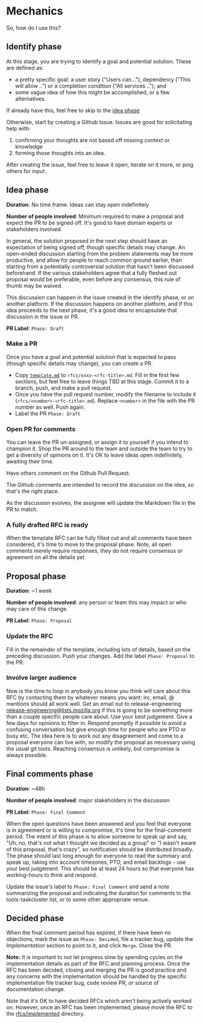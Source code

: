 # Mechanics

So, how do I use this?

## Identify phase

At this stage, you are trying to identify a goal and potential solution. These are defined as:

* a pretty specific goal: a user story ("Users can..."), dependency ("This will allow ..") or a completion condition ("All services .."); and
* some vague idea of how this might be accomplished, or a few alternatives.

If already have this, feel free to skip to the [idea phase](#idea-phase)

Otherwise, start by creating a Github Issue. Issues are good for solicitating help with:

1. confirming your thoughts are not based off missing context or knowledge
2. forming those thoughts into an idea.

After creating the issue, feel free to leave it open, iterate on it more, or ping others for input.

## Idea phase

**Duration**: No time frame. Ideas can stay open indefinitely

**Number of people involved**: Minimum required to make a proposal and expect the PR to be signed off. It's good to have domain experts or stakeholders involved.

In general, the solution proposed in the next step should have an expectation of being signed off, though specific details may change. An open-ended discussion starting from the problem statements may be more productive, and allow for people to reach common ground earlier, than starting from a potentially controversial solution that hasn't been discussed beforehand. If the various stakeholders agree that a fully fleshed out proposal would be preferable, even before any consensus, this rule of thumb may be waived.

This discussion can happen in the issue created in the identify phase, or on another platform. If the discussion happens on another platform, and if this idea proceeds to the next phase, it's a good idea to encapsulate that discussion in the issue or PR.

**PR Label**: `Phase: Draft`

### Make a PR

Once you have a goal and potential solution that is expected to pass (though specific details may change), you can create a PR.

* Copy [`template.md`](rfcs/template.md) to `rfcs/xxxx-<rfc-title>.md`.
  Fill in the first few sections, but feel free to leave things TBD at this stage.
  Commit it to a branch, push, and make a pull request.
* Once you have the pull request number, modify the filename to include it (`rfcs/<number>-<rfc-title>.md`).
  Replace `<number>` in the file with the PR number as well.
  Push again.
* Label the PR `Phase: Draft`

### Open PR for comments

You can leave the PR un-assigned, or assign it to yourself if you intend to champion it.
Shop the PR around to the team and outside the team to try to get a diversity of opinions on it.
It's OK to leave ideas open indefinitely, awaiting their time.

Have others comment on the Github Pull Request.

The Github comments are intended to record the discussion on the idea, so that's the right place.

As the discussion evolves, the assignee will update the Markdown file in the PR to match.

### A fully drafted RFC is ready

When the template RFC can be fully filled out and all comments have been considered, it's time to move to the proposal phase. Note, all open comments merely require responses, they do not require consensus or agreement on all the details yet.

## Proposal phase

**Duration**: ~1 week

**Number of people involved**: any person or team this may impact or who may care of this change. 

**PR Label**: `Phase: Proposal`

### Update the RFC

Fill in the remainder of the template, including lots of details, based on the preceding discussion. Push your changes. Add the label `Phase: Proposal` to the PR.

### Involve larger audience

Now is the time to loop in anybody you know you think will care about this RFC by contacting them by whatever means you want: irc, email, @ mentions should all work well. Get an email out to release-engineering <release-engineering@lists.mozilla.org> if this is going to be something more than a couple specific people care about. Use your best judgement.  Give a few days for opinions to filter in. Respond promptly if possible to avoid a confusing conversation but give enough time for people who are PTO or busy etc. The idea here is to work out any disagreement and come to a proposal everyone can live with, so modify the proposal as necessary using the usual git tools. Reaching consensus is unlikely, but compromise is always possible.

## Final comments phase

**Duration**: ~48h

**Number of people involved**: major stakeholders in the discussion

**PR Label**: `Phase: Final Comment`

When the open questions have been answered and you feel that everyone is in agreement or is willing to compromise, it's time for the final-comment period.  The intent of this phase is to allow someone to speak up and say, "Uh, no, that's not what I thought we decided as a group" or "I wasn't aware of this proposal, that's crazy", so notification should be distributed broadly.  The phase should last long enough for everyone to read the summary and speak up, taking into account timezones, PTO, and email backlogs - use your best judgement.  This should be at least 24 hours so that everyone has working-hours to think and respond.

Update the issue's label to `Phase: Final Comment` and send a note summarizing the proposal and indicating the duration for comments to the tools-taskcluster list, or to some other appropriate venue.

## Decided phase

When the final comment period has expired, if there have been no objections, mark the issue as `Phase: Decided`, file a tracker bug, update the *Implementation* section to point to it, and click `Merge`. Close the PR.

**Note:** It is important to not let progress slow by spending cycles on the implementation details as part of the RFC and planning process. Once the RFC has been decided, closing and merging the PR is good practice and any concerns with the implementation should be handled by the specific implementation file tracker bug, code review PR, or source of documentation change.

Note that it's OK to have decided RFCs which aren't being actively worked on. However, once an RFC has been implemented, please move the RFC to the [rfcs/implemented](rfcs/implemented) directory.
